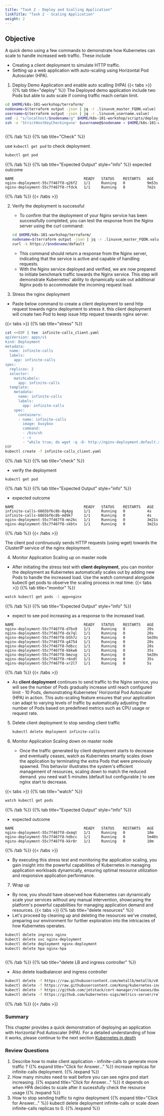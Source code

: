 ```yaml
---
title: "Task 2 - Deploy and Scalling Application"
linkTitle: "Task 2 - Scaling Application"
weight: 2 
---
```


## Objective


A quick demo using a few commands to demonstrate how Kubernetes can scale to handle increased web traffic.
These include 
- Creating a client deployment to simulate HTTP traffic.
- Setting up a web application with auto-scaling using Horizontal Pod Autoscaler (HPA).

1. Deploy Demo Application and enable auto scalling (HPA)
{{< tabs >}}
{{% tab title="deploy" %}}
The Deployed demo application include two Pods but able to auto scale if coming traffic reach certain limit.
    
```bash
cd $HOME/k8s-101-workshop/terraform/
nodename=$(terraform output -json | jq -r .linuxvm_master_FQDN.value)
username=$(terraform output -json | jq -r .linuxvm_username.value)
sed -i "s/localhost/$nodename/g" $HOME/k8s-101-workshop/scripts/deploy_application_with_hpa_masternode.sh
ssh -o 'StrictHostKeyChecking=no' $username@$nodename < $HOME/k8s-101-workshop/scripts/deploy_application_with_hpa_masternode.sh
 
```
{{% /tab %}}
{{% tab title="Check" %}}

use `kubectl get pod` to check deployment.
    
```bash
kubectl get pod
```
{{% /tab %}}
{{% tab title="Expected Output" style="info" %}}
expected outcome
    
```
NAME                                READY   STATUS    RESTARTS   AGE
nginx-deployment-55c7f467f8-q26f2   1/1     Running   0          9m53s
nginx-deployment-55c7f467f8-rfdck   1/1     Running   0          7m2s
```
{{% /tab %}}
{{< /tabs >}}

2. Verify the deployment is successful 
    - To confirm that the deployment of your Nginx service has been successfully completed, you can test the response from the Nginx server using the curl command:
    
    ```bash
    cd $HOME/k8s-101-workshop/terraform/
    nodename=$(terraform output -json | jq -r .linuxvm_master_FQDN.value)
    curl -k https://$nodename/default
    ```
    
    - This command should return a response from the Nginx server, indicating that the service is active and capable of handling requests.
    - With the Nginx service deployed and verified, we are now prepared to initiate benchmark traffic towards the Nginx service. This step will demonstrate Kubernetes' ability to dynamically scale out additional Nginx pods to accommodate the incoming request load.

3. Stress the nginx deployment

- Paste below command to create a client deployment to send http request towards nginx deployment to stress it.  this client deployment will create two Pod to keep issue http request towards nginx server.

{{< tabs >}}
{{% tab title="stress" %}}    
 ```bash
 cat <<EOF | tee  infinite-calls_client.yaml
 apiVersion: apps/v1
 kind: Deployment
 metadata:
   name: infinite-calls
   labels:
     app: infinite-calls
 spec:
   replicas: 2
   selector:
     matchLabels:
       app: infinite-calls
   template:
     metadata:
       name: infinite-calls
       labels:
         app: infinite-calls
     spec:
       containers:
       - name: infinite-calls
         image: busybox
         command:
         - /bin/sh
         - -c
         - "while true; do wget -q -O- http://nginx-deployment.default.svc.cluster.local; done"
 EOF
 kubectl create -f infinite-calls_client.yaml
 ```
{{% /tab %}}
{{% tab title="check" %}}
- verify the deployment
```bash
kubectl get pod
```
{{% /tab %}}
{{% tab title="Expected Output" style="info" %}}
- expected outcome
```
NAME                                READY   STATUS    RESTARTS   AGE
infinite-calls-6865bf6c8b-8g4pg     1/1     Running   0          4s
infinite-calls-6865bf6c8b-md9k7     1/1     Running   0          4s
nginx-deployment-55c7f467f8-mn2kc   1/1     Running   0          3m21s
nginx-deployment-55c7f467f8-skbtv   1/1     Running   0          3m21s
```
{{% /tab %}}
{{< /tabs >}}

The client pod continuously sends HTTP requests (using wget) towards the ClusterIP service of the nginx deployment.


4. Monitor Application Scaling up on master node

- After initiating the stress test with **client deployment**, you can monitor the deployment as Kubernetes automatically scales out by adding new Pods to handle the increased load. Use the watch command alongside kubectl get pods to observe the scaling process in real time:
{{< tabs >}}
{{% tab title="monitor" %}}
   
 ```bash
 watch kubectl get pods -l app=nginx 
 ```
{{% /tab %}}
{{% tab title="Expected Output" style="info" %}}


 - expect to see pod increasing as a response to the increased load.
 ```
 NAME                                READY   STATUS    RESTARTS   AGE
 nginx-deployment-55c7f467f8-d7bx9   1/1     Running   0          20s
 nginx-deployment-55c7f467f8-dx7ql   1/1     Running   0          20s
 nginx-deployment-55c7f467f8-b5h7z   1/1     Running   0          5m39s
 nginx-deployment-55c7f467f8-g4754   1/1     Running   0          20s
 nginx-deployment-55c7f467f8-hdbcc   1/1     Running   0          20s
 nginx-deployment-55c7f467f8-kbkw6   1/1     Running   0          35s
 nginx-deployment-55c7f467f8-bmzvg   1/1     Running   0          5m39s
 nginx-deployment-55c7f467f8-r6ndt   1/1     Running   0          35s
 nginx-deployment-55c7f467f8-xr2l7   1/1     Running   0          5s
 ```
{{% /tab %}}
{{< /tabs >}}
 - As **client deployment** continues to send traffic to the Nginx service, you will see the number of Pods gradually increase until reach configured limit - 10 Pods, demonstrating Kubernetes' Horizontal Pod Autoscaler (HPA) in action. This auto-scaling feature ensures that your application can adapt to varying levels of traffic by automatically adjusting the number of Pods based on predefined metrics such as CPU usage or request rate.

5. Delete client deployment to stop sending client traffic

    ```bash
    kubectl delete deployment infinite-calls
    ```
    
6. Monitor Application Scaling down on master node
    - Once the traffic generated by client deployment starts to decrease and eventually ceases, watch as Kubernetes smartly scales down the application by terminating the extra Pods that were previously spawned. This behavior illustrates the system's efficient management of resources, scaling down to match the reduced demand. you need wait 5 minutes (default but configurable ) to see nginx start to decrease.
        
{{< tabs >}}
{{% tab title="watch" %}}
 ```bash
 watch kubectl get pods
 ```
 {{% /tab %}}
{{% tab title="Expected Output" style="info" %}}
- expected outcome 
 
 ```
 NAME                                READY   STATUS    RESTARTS   AGE
 nginx-deployment-55c7f467f8-dxmqt   1/1     Running   0          10m
 nginx-deployment-55c7f467f8-hdbcc   1/1     Running   0          5m40s
 nginx-deployment-55c7f467f8-kkr8r   1/1     Running   0          10m
 ```
{{% /tab %}}
{{< /tabs >}}

 - By executing this stress test and monitoring the application scaling, you gain insight into the powerful capabilities of Kubernetes in managing application workloads dynamically, ensuring optimal resource utilization and responsive application performance.

7. Wrap up


- By now, you should have observed how Kubernetes can dynamically scale your services without any manual intervention, showcasing the platform's powerful capabilities for managing application demand and resources.
{{< tabs >}}
{{% tab title="delete resources" %}}
- Let's proceed by cleaning up and deleting the resources we've created, preparing our environment for further exploration into the intricacies of how Kubernetes operates.
 
```bash
kubectl delete ingress nginx
kubectl delete svc nginx-deployment
kubectl delete deployment nginx-deployment
kubectl delete hpa nginx-hpa
 
```
{{% /tab %}}
{{% tab title="delete LB and ingress controller" %}}
- Also delete loadbalancer and ingress controller
    
```bash
kubectl delete -f https://raw.githubusercontent.com/metallb/metallb/v0.14.3/config/manifests/metallb-native.yaml
kubectl delete -f https://raw.githubusercontent.com/Kong/kubernetes-ingress-controller/v2.10.0/deploy/single/all-in-one-dbless.yaml
kubectl delete -f https://github.com/jetstack/cert-manager/releases/download/v1.3.1/cert-manager.yaml
kubectl delete -f https://github.com/kubernetes-sigs/metrics-server/releases/latest/download/components.yaml
```
{{% /tab %}}
{{< /tabs >}}
### Summary
This chapter provides a quick demonstration of deploying an application with Horizontal Pod Autoscaler (HPA). For a detailed understanding of how it works, please continue to the next section [Kubernetes in depth](../../03_participanttasks/03_02_k8sindepth.html)
 

### Review Questions 
1. Describe how to make client application - infinite-calls to generate more traffic ?
{{% expand title="Click for Answer..." %}}
    increase replicas for infinite-calls deployment. 
{{% /expand %}}
2. How many minutes need to wait before you can see nginx pod start increasing.
{{% expand title="Click for Answer..." %}}
    it depends on when HPA decides to scale after it sucessfully check the resource usage 
{{% /expand %}}
3. How to stop sending traffic to nginx deployment
{{% expand title="Click for Answer..." %}}
    kubectl delete deployment infinite-calls  or scale down infinite-calls replicas to 0. 
{{% /expand %}}

